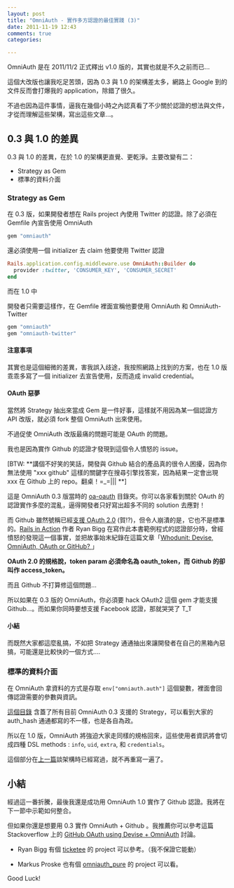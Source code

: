 ```yaml
---
layout: post
title: "OmniAuth - 實作多方認證的最佳實踐 (3)"
date: 2011-11-19 12:43
comments: true
categories: 

---
```


OmniAuth 是在 2011/11/2 正式釋出 v1.0 版的，其實也就是不久之前而已…

這個大改版也讓我吃足苦頭，因為 0.3 與 1.0 的架構差太多，網路上 Google 到的文件反而會打爆我的 application，除錯了很久。

不過也因為這件事情，逼我在幾個小時之內認真看了不少關於認證的想法與文件，才從而理解這些架構，寫出這些文章...。

## 0.3 與 1.0 的差異

0.3 與 1.0 的差異，在於 1.0 的架構更直覺、更乾淨。主要改變有二：

* Strategy as Gem
* 標準的資料介面

### Strategy as Gem

在 0.3 版，如果開發者想在 Rails project 內使用 Twitter 的認證。除了必須在 Gemfile 內宣告使用 OmniAuth

``` ruby Gemfile
gem "omniauth"
```

還必須使用一個 initializer 去 claim 他要使用 Twitter 認證

``` ruby config/initializers/omniauth.rb
Rails.application.config.middleware.use OmniAuth::Builder do
  provider :twitter, 'CONSUMER_KEY', 'CONSUMER_SECRET'
end
```

而在 1.0 中

開發者只需要這樣作，在 Gemfile 裡面宣稱他要使用 OmniAuth 和 OmniAuth-Twitter

``` ruby Gemfile
gem "omniauth"
gem "omniauth-twitter"
```

#### 注意事項

其實也是這個細微的差異，害我誤入歧途，我按照網路上找到的方案，也在 1.0 版乖乖多寫了一個 initializer 去宣告使用，反而造成 invalid credential。

#### OAuth 惡夢

當然將 Strategy 抽出來當成 Gem 是一件好事，這樣就不用因為某一個認證方 API 改版，就必須 fork 整個 OmniAuth 出來使用。

不過促使 OmniAuth 改版最痛的問題可能是 OAuth 的問題。

我也是因為實作 Github 的認證才發現到這個令人憤怒的 issue。

[BTW: **講個不好笑的笑話，開發與 Github 結合的產品真的很令人困擾，因為你無法使用 "xxx github" 這樣的關鍵字在搜尋引擎找答案，因為結果一定會出現 xxx 在 Github 上的 repo。翻桌！=_=||| **]

這是 OmniAuth 0.3 版當時的 [oa-oauth](https://github.com/intridea/omniauth/tree/3aff8a3d71a5c968f558172750a2a20165d77bc5/oa-oauth/lib/omniauth/strategies) 目錄夾。你可以各家看到關於 OAuth 的認證實作多麼的混亂，逼得開發者只好寫出超多不同的 solution 去應對！

而 Github 雖然號稱已經[支援 OAuth 2.0](https://github.com/blog/656-github-oauth2-support) (賀!?)，但令人崩潰的是，它也不是標準的。[Rails in Action](http://www.manning.com/katz/) 作者 Ryan Bigg 在寫作此本書範例程式的認證部分時，曾經憤怒的發現這一個事實，並把故事始末紀錄在這篇文章「[Whodunit: Devise, OmniAuth, OAuth or GitHub?
](http://ryanbigg.com/2011/04/whodunit-devise-omniauth-oauth-or-github/)」

**OAuth 2.0 的規格說，token param 必須命名為 oauth_token，而 Github 的卻叫作 access_token。**

而且 Github 不打算修這個問題…

所以如果在 0.3 版的 OmniAuth，你必須要 hack OAuth2 這個 gem 才能支援 Github...。而如果你同時要想支援 Facebook 認證，那就哭哭了 T_T

#### 小結

而既然大家都這麼亂搞，不如把 Strategy 通通抽出來讓開發者在自己的黑箱內惡搞，可能還是比較快的一個方式....


### 標準的資料介面

在 OmniAuth 拿資料的方式是存取 `env["omniauth.auth"]` 這個變數，裡面會回傳認證需要的參數與資訊。

[這個目錄](https://github.com/intridea/omniauth/tree/3aff8a3d71a5c968f558172750a2a20165d77bc5/oa-oauth/lib/omniauth/strategies/oauth) 含蓋了所有目前 OmniAuth 0.3 支援的 Strategy，可以看到大家的 auth_hash 通通都寫的不一樣，也是各自為政。

所以在 1.0 版，OmniAuth 將強迫大家走同樣的規格回來，這些使用者資訊將會切成四種 DSL methods : `info`, `uid`, `extra`, 和 `credentials`。

這個部分在[上一篇](http://dev-xdworks.dev/posts/2011/11/19/omniauth-clean-auth-provider-2/)談架構時已經寫過，就不再重寫一遍了。

## 小結

經過這一番折騰，最後我還是成功用 OmniAuth 1.0 實作了 Github 認證。我將在下一節中示範如何整合。

但如果你還是想要用 0.3 實作 OmniAuth + Github 。我推薦你可以參考這篇 Stackoverflow 上的 [GitHub OAuth using Devise + OmniAuth](http://stackoverflow.com/questions/5611023/github-oauth-using-devise-omniauth) 討論。

* Ryan Bigg 有個 [ticketee](http://github.com/rails3book/ticketee) 的 project 可以參考。（我不保證它能動）

* Markus Proske 也有個 [omniauth_pure](http://github.com/markusproske/omniauth_pure) 的 project 可以看。

Good Luck!


